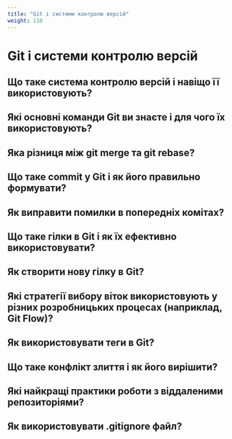 ```yaml
---
title: "Git і системи контролю версій"
weight: 110
---
```


# Git і системи контролю версій

## Що таке система контролю версій і навіщо її використовують?

## Які основні команди Git ви знаєте і для чого їх використовують?

## Яка різниця між git merge та git rebase?

## Що таке commit у Git і як його правильно формувати?

## Як виправити помилки в попередніх комітах?

## Що таке гілки в Git і як їх ефективно використовувати?

## Як створити нову гілку в Git?

## Які стратегії вибору віток використовують у різних розробницьких процесах (наприклад, Git Flow)?

## Як використовувати теги в Git?

## Що таке конфлікт злиття і як його вирішити?

## Які найкращі практики роботи з віддаленими репозиторіями?

## Як використовувати .gitignore файл?